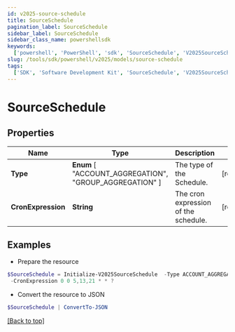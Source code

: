 ```yaml
---
id: v2025-source-schedule
title: SourceSchedule
pagination_label: SourceSchedule
sidebar_label: SourceSchedule
sidebar_class_name: powershellsdk
keywords:
  ['powershell', 'PowerShell', 'sdk', 'SourceSchedule', 'V2025SourceSchedule']
slug: /tools/sdk/powershell/v2025/models/source-schedule
tags:
  ['SDK', 'Software Development Kit', 'SourceSchedule', 'V2025SourceSchedule']
---
```


# SourceSchedule

## Properties

| Name | Type | Description | Notes |
| --- | --- | --- | --- |
| **Type** | **Enum** [ "ACCOUNT_AGGREGATION", "GROUP_AGGREGATION" ] | The type of the Schedule. | [required] |
| **CronExpression** | **String** | The cron expression of the schedule. | [required] |

## Examples

- Prepare the resource

```powershell
$SourceSchedule = Initialize-V2025SourceSchedule  -Type ACCOUNT_AGGREGATION `
 -CronExpression 0 0 5,13,21 * * ?
```

- Convert the resource to JSON

```powershell
$SourceSchedule | ConvertTo-JSON
```

[[Back to top]](#)
